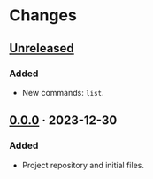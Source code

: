 # Changes

## [Unreleased]
### Added
- New commands: `list`.

## [0.0.0] · 2023-12-30
### Added
- Project repository and initial files.

[Unreleased]: https://github.com/wirehaiku/kiejl/tree/main
[0.0.0]:      https://github.com/wirehaiku/kiejl/tree/v0.0.0
